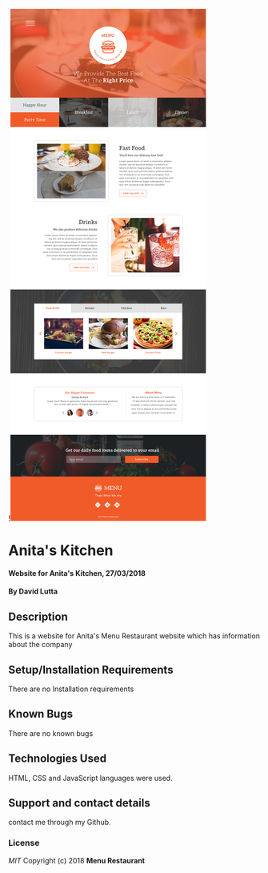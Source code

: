 !![](core.jpg)
# Anita's Kitchen
#### Website for Anita's Kitchen, 27/03/2018
#### By **David Lutta**
## Description
This is a website for Anita's Menu Restaurant website which has information about the company
## Setup/Installation Requirements
There are no Installation requirements
## Known Bugs
There are no known bugs
## Technologies Used
HTML, CSS and JavaScript languages were used.
## Support and contact details
contact me through my Github.
### License
*MIT*
Copyright (c) 2018 **Menu Restaurant**
